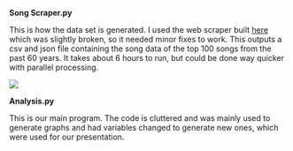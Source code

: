 **Song Scraper.py**

  This is how the data set is generated. I used the web scraper built [here](https://github.com/sharpie-007/dataAndMusic/blob/master/49%20Years%20of%20Music%20-%20Collection%20and%20Analysis.ipynb)
 which was slightly broken, so it needed minor fixes to work. This outputs a csv and json file containing the song data of the top 100 songs from the past 60 years. It takes about 6 hours to run, but could be done way quicker with parallel processing.
 
 ![](https://i.imgur.com/mDZkDUI.png)

**Analysis.py**


This is our main program. The code is cluttered and was mainly used to generate graphs and had variables changed to generate new ones, which were used for our presentation. 
